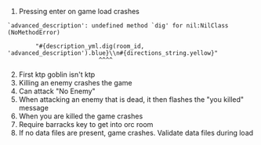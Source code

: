 1) Pressing enter on game load crashes
```
`advanced_description': undefined method `dig' for nil:NilClass (NoMethodError)

        "#{description_yml.dig(room_id, 'advanced_description').blue}\\n#{directions_string.yellow}"
                          ^^^^

```
2) First ktp goblin isn't ktp
3) Killing an enemy crashes the game
4) Can attack "No Enemy"
5) When attacking an enemy that is dead, it then flashes the "you killed" message
6) When you are killed the game crashes
7) Require barracks key to get into orc room
1) If no data files are present, game crashes. Validate data files during load
